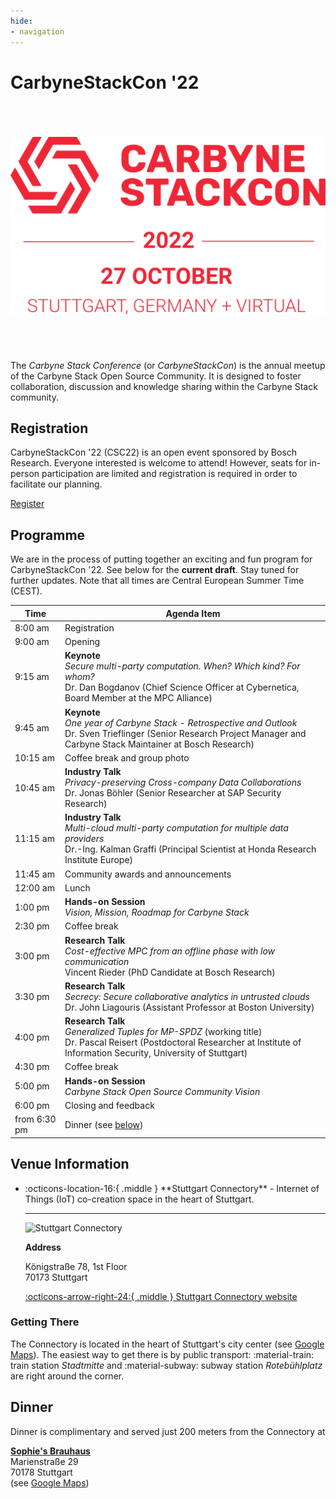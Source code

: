 ```yaml
---
hide:
- navigation
---
```


# CarbyneStackCon '22

<p style="text-align: center; margin: 5em 0 5em 0;">
  <img alt="CarbyneStackCon Logo" src="/images/events/csc/csc22-logo.png">
</p>

The _Carbyne Stack Conference_ (or _CarbyneStackCon_) is the annual meetup of
the Carbyne Stack Open Source Community. It is designed to foster collaboration,
discussion and knowledge sharing within the Carbyne Stack community.

## Registration

CarbyneStackCon '22 (CSC22) is an open event sponsored by Bosch Research.
Everyone interested is welcome to attend! However, seats for in-person
participation are limited and registration is required in order to facilitate
our planning.

<a href="https://forms.office.com/r/Rwh5A8W8Fq" class="md-button md-button--primary">
    Register
</a>

## Programme

We are in the process of putting together an exciting and fun program for
CarbyneStackCon '22. See below for the **current draft**. Stay tuned for further
updates. Note that all times are Central European Summer Time (CEST).

| Time         | Agenda Item                                                                                                                                                                             |
|--------------|-----------------------------------------------------------------------------------------------------------------------------------------------------------------------------------------|
| 8:00 am      | Registration                                                                                                                                                                            |
| 9:00 am      | Opening                                                                                                                                                                                 |
| 9:15 am      | **Keynote** <br> _Secure multi-party computation. When? Which kind? For whom?_ <br> Dr. Dan Bogdanov (Chief Science Officer at Cybernetica, Board Member at the MPC Alliance)           |
| 9:45 am      | **Keynote** <br> _One year of Carbyne Stack - Retrospective and Outlook_ <br> Dr. Sven Trieflinger (Senior Research Project Manager and Carbyne Stack Maintainer at Bosch Research)     |
| 10:15 am     | Coffee break and group photo                                                                                                                                                            |
| 10:45 am     | **Industry Talk** <br> _Privacy-preserving Cross-company Data Collaborations_ <br> Dr. Jonas Böhler (Senior Researcher at SAP Security Research)                                        |
| 11:15 am     | **Industry Talk** <br> _Multi-cloud multi-party computation for multiple data providers_ <br> Dr.-Ing. Kalman Graffi (Principal Scientist at Honda Research Institute Europe)           |
| 11:45 am     | Community awards and announcements                                                                                                                                                      |
| 12:00 am     | Lunch                                                                                                                                                                                   |
| 1:00 pm      | **Hands-on Session** <br> _Vision, Mission, Roadmap for Carbyne Stack_                                                                                                                  |
| 2:30 pm      | Coffee break                                                                                                                                                                            |
| 3:00 pm      | **Research Talk** <br> _Cost-effective MPC from an offline phase with low communication_ <br> Vincent Rieder (PhD Candidate at Bosch Research)                                          |
| 3:30 pm      | **Research Talk** <br> _Secrecy: Secure collaborative analytics in untrusted clouds_ <br> Dr. John Liagouris (Assistant Professor at Boston University)                                 |
| 4:00 pm      | **Research Talk** <br> _Generalized Tuples for MP-SPDZ_ (working title) <br> Dr. Pascal Reisert (Postdoctoral Researcher at Institute of Information Security, University of Stuttgart) |
| 4:30 pm      | Coffee break                                                                                                                                                                            |
| 5:00 pm      | **Hands-on Session** <br> _Carbyne Stack Open Source Community Vision_                                                                                                                  |
| 6:00 pm      | Closing and feedback                                                                                                                                                                    |
| from 6:30 pm | Dinner (see [below](#dinner))                                                                                                                                                           |

## Venue Information

<div class="grid cards" markdown>

- <p>:octicons-location-16:{ .middle } **Stuttgart Connectory** - Internet of
  Things (IoT) co-creation space in the heart of Stuttgart. </p>

    ---

    ![Stuttgart Connectory][connectory-stuttgart-img]

    **Address**

    Königstraße 78, 1st Floor <br>
    70173 Stuttgart

    [:octicons-arrow-right-24:{ .middle } Stuttgart Connectory website][connectory-stuttgart]

</div>

### Getting There

The Connectory is located in the heart of Stuttgart's city center (see
[Google Maps][google-maps-connectory]). The easiest way to get there is by public
transport: :material-train: train station _Stadtmitte_ and :material-subway:
subway station _Rotebühlplatz_ are right around the corner.

## Dinner

Dinner is complimentary and served just 200 meters from the Connectory at

[**Sophie's Brauhaus**][brauhaus] <br>
Marienstraße 29 <br>
70178 Stuttgart <br>
(see [Google Maps][google-maps-brauhaus])

[brauhaus]: https://sophies-brauhaus.de/en/
[google-maps-brauhaus]: https://g.page/SophiesBrauhausStuttgart?share
[connectory-stuttgart]: https://stuttgartconnectory.com/
[connectory-stuttgart-img]: https://stuttgartconnectory.com//wp-content/uploads/sites/24/2020/11/Image-9.png
[google-maps-connectory]: https://goo.gl/maps/dPWcdNBsvz9mqgYs5
